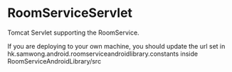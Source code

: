 RoomServiceServlet
==================

Tomcat Servlet supporting the RoomService.

If you are deploying to your own machine, you should update the url set in 
hk.samwong.android.roomserviceandroidlibrary.constants inside RoomServiceAndroidLibrary/src
